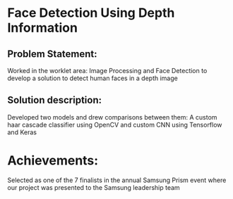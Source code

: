 # Face Detection Using Depth Information

## Problem Statement:
Worked in the worklet area: Image Processing and Face Detection to develop a solution to detect human faces in a depth image

## Solution description:
Developed two models and drew comparisons between them: A custom haar cascade classifier using OpenCV and custom CNN using Tensorflow and Keras

# Achievements:
Selected as one of the 7 finalists in the annual Samsung Prism event where our project was presented to the Samsung leadership team
